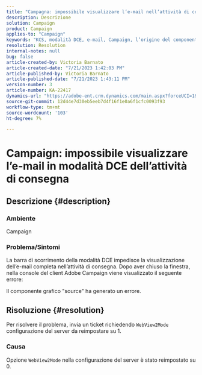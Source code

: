 ```yaml
---
title: "Campagna: impossibile visualizzare l’e-mail nell’attività di consegna in modalità DCE"
description: Descrizione
solution: Campaign
product: Campaign
applies-to: "Campaign"
keywords: "KCS, modalità DCE, e-mail, Campaign, l’origine del componente grafico ha generato un errore, attività di consegna"
resolution: Resolution
internal-notes: null
bug: false
article-created-by: Victoria Barnato
article-created-date: "7/21/2023 1:42:03 PM"
article-published-by: Victoria Barnato
article-published-date: "7/21/2023 1:43:11 PM"
version-number: 3
article-number: KA-22417
dynamics-url: "https://adobe-ent.crm.dynamics.com/main.aspx?forceUCI=1&pagetype=entityrecord&etn=knowledgearticle&id=8d3ce95b-cc27-ee11-9966-6045bd006b4b"
source-git-commit: 12d44e7d30eb5eeb7d4f16f1e0a6f1cfc0093f93
workflow-type: tm+mt
source-wordcount: '103'
ht-degree: 7%

---
```


# Campaign: impossibile visualizzare l’e-mail in modalità DCE dell’attività di consegna

## Descrizione {#description}


### Ambiente

Campaign

### Problema/Sintomi

La barra di scorrimento della modalità DCE impedisce la visualizzazione dell’e-mail completa nell’attività di consegna. Dopo aver chiuso la finestra, nella console del client Adobe Campaign viene visualizzato il seguente errore:

Il componente grafico &quot;source&quot; ha generato un errore.


## Risoluzione {#resolution}


Per risolvere il problema, invia un ticket richiedendo `WebView2Mode` configurazione del server da reimpostare su 1.

### Causa

Opzione `WebView2Mode` nella configurazione del server è stato reimpostato su 0.
